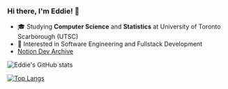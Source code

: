 ### Hi there, I'm Eddie! 👋

- 🎓 Studying **Computer Science** and **Statistics** at University of Toronto Scarborough (UTSC)
- 👀 Interested in Software Engineering and Fullstack Development
- [Notion Dev Archive](https://lateral-column-c84.notion.site/Software-Engineering-bb3215e639634c1aaaeb41dd07c1c7a2)

![Eddie's GitHub stats](https://github-readme-stats.vercel.app/api?username=eshinhw&show_icons=true)

[![Top Langs](https://github-readme-stats.vercel.app/api/top-langs/?username=eshinhw&langs_count=10)](https://github.com/anuraghazra/github-readme-stats)

